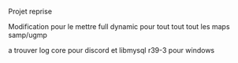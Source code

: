 Projet reprise


Modification pour le mettre full dynamic pour tout tout tout les maps samp/ugmp
 
 
 a trouver log core pour discord et libmysql r39-3 pour windows